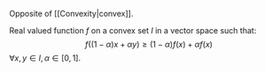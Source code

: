 Opposite of [[Convexity|convex]].

Real valued function $f$ on a convex set $I$ in a vector space such that:
$$
	f((1-\alpha)x+\alpha y)\geq (1-\alpha)f(x) + \alpha f(x)
$$
$\forall x,y\in I, \alpha\in[0,1]$.
